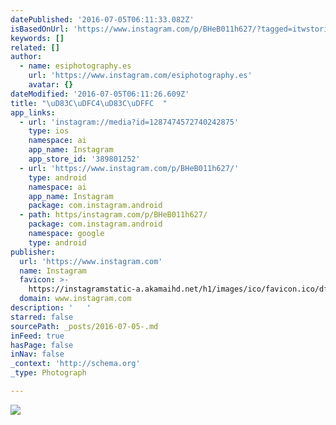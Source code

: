 ```yaml
---
datePublished: '2016-07-05T06:11:33.082Z'
isBasedOnUrl: 'https://www.instagram.com/p/BHeB011h627/?tagged=itwstories'
keywords: []
related: []
author:
  - name: esiphotography.es
    url: 'https://www.instagram.com/esiphotography.es'
    avatar: {}
dateModified: '2016-07-05T06:11:26.609Z'
title: "\uD83C\uDFC4\uD83C\uDFFC  "
app_links:
  - url: 'instagram://media?id=1287474572740242875'
    type: ios
    namespace: ai
    app_name: Instagram
    app_store_id: '389801252'
  - url: 'https://www.instagram.com/p/BHeB011h627/'
    type: android
    namespace: ai
    app_name: Instagram
    package: com.instagram.android
  - path: https/instagram.com/p/BHeB011h627/
    package: com.instagram.android
    namespace: google
    type: android
publisher:
  url: 'https://www.instagram.com'
  name: Instagram
  favicon: >-
    https://instagramstatic-a.akamaihd.net/h1/images/ico/favicon.ico/dfa85bb1fd63.ico
  domain: www.instagram.com
description: '   '
starred: false
sourcePath: _posts/2016-07-05-.md
inFeed: true
hasPage: false
inNav: false
_context: 'http://schema.org'
_type: Photograph

---
```

![   ](https://scontent.cdninstagram.com/t51.2885-15/s640x640/sh0.08/e35/13556771_859037957535021_1367764001_n.jpg?ig_cache_key=MTI4NzQ3NDU3Mjc0MDI0Mjg3NQ%3D%3D.2)